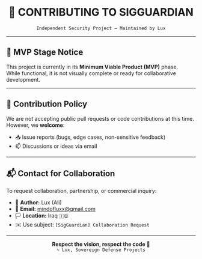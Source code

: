 <h1 align="center">🤝 CONTRIBUTING TO SIGGUARDIAN</h1>
<p align="center"><code>Independent Security Project – Maintained by Lux</code></p>

---

## 🚧 MVP Stage Notice

This project is currently in its **Minimum Viable Product (MVP)** phase.  
While functional, it is not visually complete or ready for collaborative development.

---

## 📌 Contribution Policy

We are not accepting public pull requests or code contributions at this time.  
However, we **welcome**:

- 📥 Issue reports (bugs, edge cases, non-sensitive feedback)
- 📫 Discussions or ideas via email

---

## 📬 Contact for Collaboration

To request collaboration, partnership, or commercial inquiry:

- 👤 **Author:** Lux (Ali)  
- 📧 **Email:** [mindofluxx@gmail.com](mailto:mindofluxx@gmail.com)  
- 🏳️ **Location:** Iraq 🇮🇶  
- ✉️ Use subject: `[SigGuardian] Collaboration Request`

---

<p align="center">
  <strong>Respect the vision, respect the code 🔐</strong><br/>
  <code>~ Lux, Sovereign Defense Projects</code>
</p>
